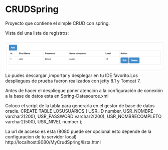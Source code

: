 CRUDSpring
==========

Proyecto que contiene el simple CRUD con spring.


Vista del una lista de registros:

![Settings Window](https://raw.githubusercontent.com/xola139/CRUDSpring/master/MyCrudSpring/WebContent/img/screen.png
)
Lo pudes descargar ,importar y desplegar  en tu IDE favorito.Los despliegues de prueba fueron realizados con jetty 8.1 y Tomcat 7.

Antes de hacer el despliegue poner atención a la configuración de conexión a la base de datos esta en Spring-Datasource.xml
	
Coloco el script de la tabla para generarla en el gestor de base de datos oracle.
CREATE TABLE LOSUSUARIOS
(
   USR_ID number,
   USR_NOMBRE varchar2(200),
   USR_PASSWORD varchar2(200),
   USR_NOMBRECOMPLETO varchar2(500),
   USR_NIVEL number
);

La url de acceso es esta (8080 puede ser opcional esto depende de la configuracion de tu servidor local)
http://localhost:8080/MyCrudSpring/lista.html
